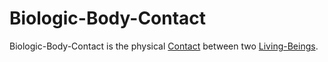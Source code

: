 # Biologic-Body-Contact

Biologic-Body-Contact is the physical [Contact](404.md) between two [Living-Beings](404.md).